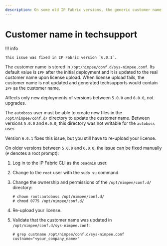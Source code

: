 ```yaml
---
description: On some old IP Fabric versions, the generic customer name 'IPF' was not updated upon license upload. This page explains how to fix that.
---
```


# Customer name in techsupport

!!! info

    This issue was fixed in IP Fabric version `6.0.1`.

The customer name is stored in `/opt/nimpee/conf.d/sys-nimpee.conf`. Its default
value is `IPF` after the initial deployment and it is updated to the real
customer name upon license upload. When license upload fails, the customer name
is not updated and generated techsupports would contain `IPF` as the customer
name.

Affects only new deployments of versions between `5.0.0` and `6.0.0`, not
upgrades.

The `autoboss` user must be able to create new files in the
`/opt/nimpee/conf.d/` directory to update the customer name. Between versions
`5.0.0` and `6.0.0`, this directory was not writable for the `autoboss` user.

Version `6.0.1` fixes this issue, but you still have to re-upload your license.

On older versions between `5.0.0` and `6.0.0`, the issue can be fixed manually
(`#` denotes a root prompt):

1. Log in to the IP Fabric CLI as the `osadmin` user.

1. Change to the `root` user with the `sudo su` command.

1. Change the ownership and permissions of the `/opt/nimpee/conf.d/` directory:

   ```shell
   # chown root:autoboss /opt/nimpee/conf.d/
   # chmod 0775 /opt/nimpee/conf.d/
   ```

1. Re-upload your license.

1. Validate that the customer name was updated in
   `/opt/nimpee/conf.d/sys-nimpee.conf`:

   ```shell
   # grep custname /opt/nimpee/conf.d/sys-nimpee.conf
   custname="<your_company_name>"
   ```
